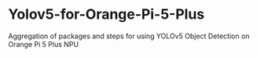 # Yolov5-for-Orange-Pi-5-Plus
Aggregation of packages and steps for using YOLOv5 Object Detection on Orange Pi 5 Plus NPU

